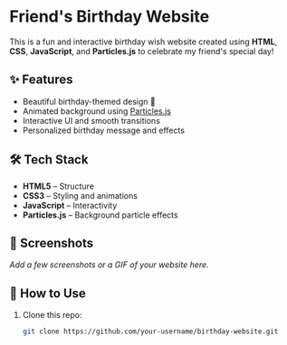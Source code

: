 # Friend's Birthday Website

This is a fun and interactive birthday wish website created using **HTML**, **CSS**, **JavaScript**, and **Particles.js** to celebrate my friend's special day!

## ✨ Features

- Beautiful birthday-themed design 🎂  
- Animated background using [Particles.js](https://vincentgarreau.com/particles.js/)  
- Interactive UI and smooth transitions  
- Personalized birthday message and effects  

## 🛠️ Tech Stack

- **HTML5** – Structure  
- **CSS3** – Styling and animations  
- **JavaScript** – Interactivity  
- **Particles.js** – Background particle effects

## 📸 Screenshots

_Add a few screenshots or a GIF of your website here._

## 📁 How to Use

1. Clone this repo:
   ```bash
   git clone https://github.com/your-username/birthday-website.git
